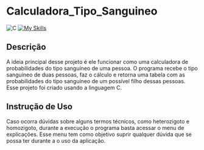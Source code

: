 # Calculadora_Tipo_Sanguineo

![C](https://img.shields.io/badge/c-%2300599C.svg?style=for-the-badge&logo=c&logoColor=white)
[![My Skills](https://skillicons.dev/icons?i=c,raylib)](https://skillicons.dev)

## Descrição
A ideia principal desse projeto é ele funcionar como uma calculadora de probabilidades do tipo sanguíneo de uma pessoa. O programa recebe o tipo sanguíneo de duas pessoas, faz o cálculo e retorna uma tabela com as probabilidades do tipo sanguíneo de um possível filho dessas pessoas. <br>
Esse projeto foi criado usando a linguagem C. 

## Instrução de Uso
Caso ocorra dúvidas sobre alguns termos técnicos, como heterozigoto e homozigoto, durante a execução o programa basta acessar o menu de explicações. Esse menu tem como objetivo suprir qualquer dúvida que se possa ter durante a o uso da aplicação.
